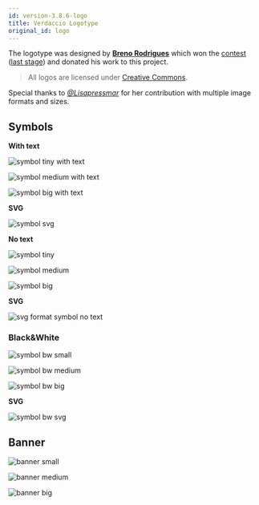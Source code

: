 ```yaml
---
id: version-3.8.6-logo
title: Verdaccio Logotype
original_id: logo
---
```


The logotype was designed by **[Breno Rodrigues](https://github.com/rodriguesbreno)** which won the [contest](https://github.com/verdaccio/verdaccio/issues/237) ([last stage](https://github.com/verdaccio/verdaccio/issues/328)) and donated his work to this project.

> All logos are licensed under [Creative Commons](https://github.com/verdaccio/verdaccio/blob/master/LICENSE-docs).

Special thanks to *[@Lisapressmar](https://github.com/Lisapressmar)* for her contribution with multiple image formats and sizes.

## Symbols

**With text**

![symbol tiny with text](/img/logo/symbol/png/logo-small-header-bottom.png)

![symbol medium with text](/img/logo/symbol/png/logo-small-header-bottom@2x.png)

![symbol big with text](/img/logo/symbol/png/logo-small-header-bottom@3x.png)

**SVG**

![symbol svg](/img/logo/symbol/svg/logo-small-header-bottom.svg)

**No text**

![symbol tiny](/img/logo/symbol/png/verdaccio-tiny.png)

![symbol medium](/img/logo/symbol/png/verdaccio-tiny@2x.png)

![symbol big](/img/logo/symbol/png/verdaccio-tiny@3x.png)

**SVG**

![svg format symbol no text](/img/logo/symbol/svg/verdaccio-tiny.svg)

### Black&White

![symbol bw small](/img/logo/symbol/png/verdaccio-blackwhite.png)

![symbol bw medium](/img/logo/symbol/png/verdaccio-blackwhite@2x.png)

![symbol bw big](/img/logo/symbol/png/verdaccio-blackwhite@3x.png)

**SVG**

![symbol bw svg](/img/logo/symbol/svg/verdaccio-blackwhite.svg)

## Banner

![banner small](/img/logo/banner/png/verdaccio-banner.png)

![banner medium](/img/logo/banner/png/verdaccio-banner@2x.png)

![banner big](/img/logo/banner/png/verdaccio-banner@3x.png)